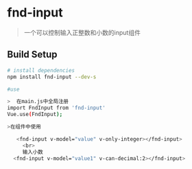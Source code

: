 # fnd-input

> 一个可以控制输入正整数和小数的input组件

## Build Setup

``` bash
# install dependencies
npm install fnd-input --dev-s 

#use 

>  在main.js中全局注册
import FndInput from 'fnd-input'
Vue.use(FndInput);

>在组件中使用

   <fnd-input v-model="value" v-only-integer></fnd-input>
     <br>
     输入小数
  <fnd-input v-model="value1" v-can-decimal:2></fnd-input>